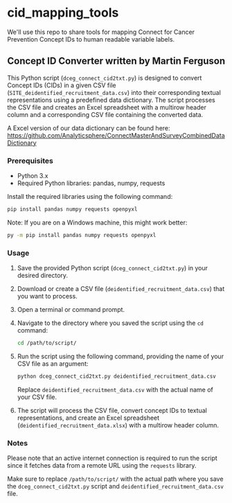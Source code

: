 # cid_mapping_tools
We'll use this repo to share tools for mapping Connect for Cancer Prevention Concept IDs to human readable variable labels.

## Concept ID Converter written by Martin Ferguson

This Python script (`dceg_connect_cid2txt.py`) is designed to convert Concept IDs (CIDs) in a given CSV file (`SITE_deidentified_recruitment_data.csv`) into their corresponding textual representations using a predefined data dictionary. The script processes the CSV file and creates an Excel spreadsheet with a multirow header column and a corresponding CSV file containing the converted data.

A Excel version of our data dictionary can be found here: https://github.com/Analyticsphere/ConnectMasterAndSurveyCombinedDataDictionary

### Prerequisites

- Python 3.x
- Required Python libraries: pandas, numpy, requests

Install the required libraries using the following command:

```bash
pip install pandas numpy requests openpyxl
```

Note: If you are on a Windows machine, this might work better:

```bash
py -m pip install pandas numpy requests openpyxl
```

### Usage

1. Save the provided Python script (`dceg_connect_cid2txt.py`) in your desired directory.

2. Download or create a CSV file (`deidentified_recruitment_data.csv`) that you want to process.

3. Open a terminal or command prompt.

4. Navigate to the directory where you saved the script using the `cd` command:

   ```bash
   cd /path/to/script/
   ```

5. Run the script using the following command, providing the name of your CSV file as an argument:

   ```bash
   python dceg_connect_cid2txt.py deidentified_recruitment_data.csv
   ```

   Replace `deidentified_recruitment_data.csv` with the actual name of your CSV file.

6. The script will process the CSV file, convert concept IDs to textual representations, and create an Excel spreadsheet (`deidentified_recruitment_data.xlsx`) with a multirow header column. 

### Notes

Please note that an active internet connection is required to run the script since it fetches data from a remote URL using the `requests` library.

Make sure to replace `/path/to/script/` with the actual path where you save the `dceg_connect_cid2txt.py` script and `deidentified_recruitment_data.csv` file.
